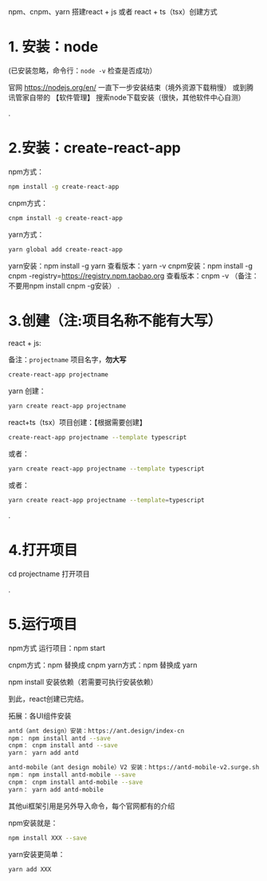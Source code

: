 npm、cnpm、yarn 搭建react + js 或者 react + ts（tsx）创建方式

# 1. 安装：node
(已安装忽略，命令行：`node -v` 检查是否成功）

官网 https://nodejs.org/en/ 一直下一步安装结束（境外资源下载稍慢）
或到腾讯管家自带的 【软件管理】 搜索node下载安装（很快，其他软件中心自测）

.

# 2.安装：create-react-app
npm方式： 

```bash
npm install -g create-react-app
```

cnpm方式： 

```bash
cnpm install -g create-react-app
```

yarn方式：

```bash
yarn global add create-react-app
```

yarn安装：npm install -g yarn 查看版本：yarn -v
cnpm安装：npm install -g cnpm -registry=https://registry.npm.taobao.org 查看版本：cnpm -v （备注：不要用npm install cnpm -g安装）
.

# 3.创建（注:项目名称不能有大写）

react + js:

备注：`projectname` 项目名字，**勿大写**

```bash
create-react-app projectname
```

yarn 创建：

```bash
yarn create react-app projectname
```

react+ts（tsx）项目创建：【根据需要创建】

```bash
create-react-app projectname --template typescript
```

或者：
```bash
yarn create react-app projectname --template typescript
```

或者：

```bash
yarn create react-app projectname --template=typescript
```


.

# 4.打开项目

cd projectname 打开项目

.

# 5.运行项目
npm方式 运行项目：npm start

cnpm方式：npm 替换成 cnpm
yarn方式：npm 替换成 yarn

npm install 安装依赖（若需要可执行安装依赖）

到此，react创建已完结。

拓展：各UI组件安装
```bash
antd（ant design）安装：https://ant.design/index-cn
npm： npm install antd --save
cnpm： cnpm install antd --save
yarn： yarn add antd
```


```bash
antd-mobile（ant design mobile）V2 安装：https://antd-mobile-v2.surge.sh/index-cn
npm： npm install antd-mobile --save
cnpm： cnpm install antd-mobile --save
yarn： yarn add antd-mobile
```


其他ui框架引用是另外导入命令，每个官网都有的介绍

npm安装就是：
```bash
npm install XXX --save
```

yarn安装更简单：
```bash
yarn add XXX
```

